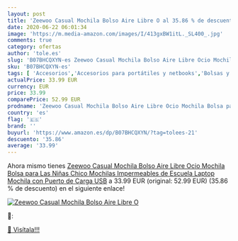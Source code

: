 ```yaml
---
layout: post
title: 'Zeewoo Casual Mochila Bolso Aire Libre O al 35.86 % de descuento'
date: 2020-06-22 06:01:34
image: 'https://m.media-amazon.com/images/I/413gxBW1itL._SL400_.jpg'
comments: true
category: ofertas
author: 'tole.es'
slug: 'B07BHCQXYN-es Zeewoo Casual Mochila Bolso Aire Libre Ocio Mochila Bolsa...'
sku: 'B07BHCQXYN-es'
tags: [ 'Accesorios','Accesorios para portátiles y netbooks','Bolsas y fundas para portátiles y netbooks','Cámaras analógicas','Cámaras instantáneas analógicas','Electrónica','Fotografía y videocámaras','Herramientas de mano para jardinería','Informática','Jardinería','Jardín','Mochilas para portátiles y netbooks','Tabletas gráficas','Teclados, ratones y periféricos de entrada','Tijeras de podar para jardinería','mochila', ]
actualPrice: 33.99 EUR
currency: EUR
price: 33.99
comparePrice: 52.99 EUR
prodname: 'Zeewoo Casual Mochila Bolso Aire Libre Ocio Mochila Bolsa para Las Niñas Chico Mochilas Impermeables de Escuela Laptop Mochila con Puerto de Carga USB'
country: 'es'
flag: '🇪🇸'
brand: ''
buyurl: 'https://www.amazon.es/dp/B07BHCQXYN/?tag=tolees-21'
descuento: '35.86'
average: '33.99'
---
```


Ahora mismo tienes [Zeewoo Casual Mochila Bolso Aire Libre Ocio Mochila Bolsa para Las Niñas Chico Mochilas Impermeables de Escuela Laptop Mochila con Puerto de Carga USB](https://www.amazon.es/dp/B07BHCQXYN/?tag=tolees-21) a 33.99 EUR (original: 52.99 EUR) (35.86 %  de descuento) en el siguiente enlace!

[![Zeewoo Casual Mochila Bolso Aire Libre O](https://m.media-amazon.com/images/I/413gxBW1itL._SL400_.jpg)](https://www.amazon.es/dp/B07BHCQXYN/?tag=tolees-21)

🔎:


[🛒 Visítala!!!](https://www.amazon.es/dp/B07BHCQXYN/?tag=tolees-21)
